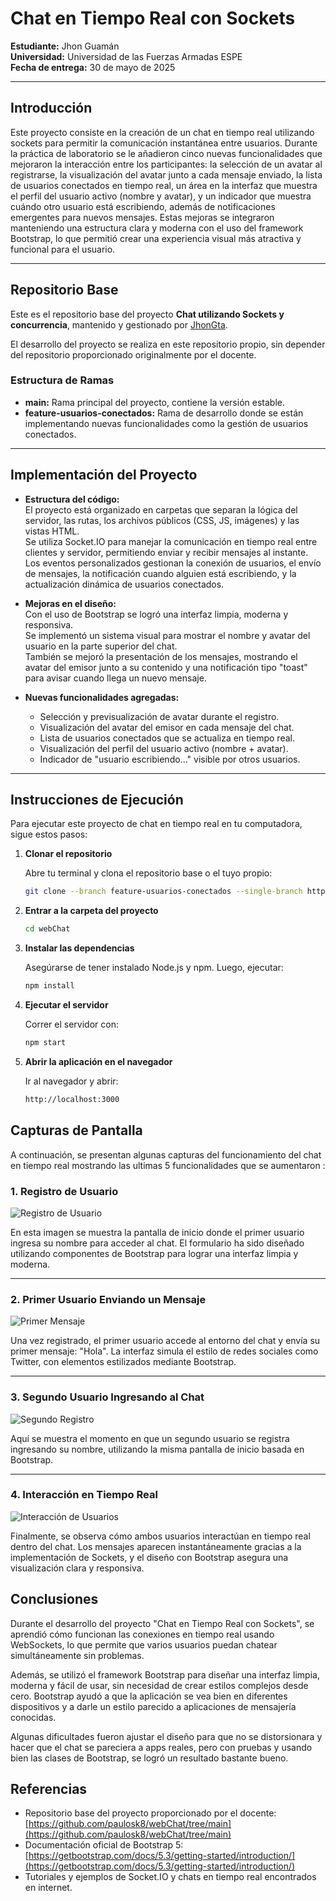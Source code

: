 # Chat en Tiempo Real con Sockets

**Estudiante:** Jhon Guamán  
**Universidad:** Universidad de las Fuerzas Armadas ESPE  
**Fecha de entrega:** 30 de mayo de 2025

---

## Introducción

Este proyecto consiste en la creación de un chat en tiempo real utilizando sockets para permitir la comunicación instantánea entre usuarios. Durante la práctica de laboratorio se le añadieron cinco nuevas funcionalidades que mejoraron la interacción entre los participantes: la selección de un avatar al registrarse, la visualización del avatar junto a cada mensaje enviado, la lista de usuarios conectados en tiempo real, un área en la interfaz que muestra el perfil del usuario activo (nombre y avatar), y un indicador que muestra cuándo otro usuario está escribiendo, además de notificaciones emergentes para nuevos mensajes. Estas mejoras se integraron manteniendo una estructura clara y moderna con el uso del framework Bootstrap, lo que permitió crear una experiencia visual más atractiva y funcional para el usuario.

---

## Repositorio Base

Este es el repositorio base del proyecto **Chat utilizando Sockets y concurrencia**, mantenido y gestionado por [JhonGta](https://github.com/JhonGta).

El desarrollo del proyecto se realiza en este repositorio propio, sin depender del repositorio proporcionado originalmente por el docente.

### Estructura de Ramas

- **main:** Rama principal del proyecto, contiene la versión estable.
- **feature-usuarios-conectados:** Rama de desarrollo donde se están implementando nuevas funcionalidades como la gestión de usuarios conectados.

---
## Implementación del Proyecto

- **Estructura del código:**  
  El proyecto está organizado en carpetas que separan la lógica del servidor, las rutas, los archivos públicos (CSS, JS, imágenes) y las vistas HTML.  
  Se utiliza Socket.IO para manejar la comunicación en tiempo real entre clientes y servidor, permitiendo enviar y recibir mensajes al instante.  
  Los eventos personalizados gestionan la conexión de usuarios, el envío de mensajes, la notificación cuando alguien está escribiendo, y la actualización dinámica de usuarios conectados.

- **Mejoras en el diseño:**  
  Con el uso de Bootstrap se logró una interfaz limpia, moderna y responsiva.  
  Se implementó un sistema visual para mostrar el nombre y avatar del usuario en la parte superior del chat.  
  También se mejoró la presentación de los mensajes, mostrando el avatar del emisor junto a su contenido y una notificación tipo "toast" para avisar cuando llega un nuevo mensaje.

- **Nuevas funcionalidades agregadas:**  
  - Selección y previsualización de avatar durante el registro.  
  - Visualización del avatar del emisor en cada mensaje del chat.  
  - Lista de usuarios conectados que se actualiza en tiempo real.  
  - Visualización del perfil del usuario activo (nombre + avatar).  
  - Indicador de "usuario escribiendo..." visible por otros usuarios.

---

## Instrucciones de Ejecución

Para ejecutar este proyecto de chat en tiempo real en tu computadora, sigue estos pasos:

1. **Clonar el repositorio**

   Abre tu terminal y clona el repositorio base o el tuyo propio:

   ```bash
   git clone --branch feature-usuarios-conectados --single-branch https://github.com/JhonGta/Chat-utilizando-Sockets-y-concurrencia.git

2. **Entrar a la carpeta del proyecto**

   ```bash
   cd webChat

3. **Instalar las dependencias**

   Asegúrarse de tener instalado Node.js y npm. Luego, ejecutar:

   ```bash
   npm install

4. **Ejecutar el servidor**

   Correr el servidor con:

   ```bash
   npm start

5. **Abrir la aplicación en el navegador**

   Ir al navegador y abrir:

   ```bash
   http://localhost:3000
   

## Capturas de Pantalla

A continuación, se presentan algunas capturas del funcionamiento del chat en tiempo real mostrando las ultimas 5 funcionalidades que se aumentaron :

### 1. Registro de Usuario

![Registro de Usuario](https://i.imgur.com/WFqGqfB.png)

En esta imagen se muestra la pantalla de inicio donde el primer usuario ingresa su nombre para acceder al chat. El formulario ha sido diseñado utilizando componentes de Bootstrap para lograr una interfaz limpia y moderna.

---

### 2. Primer Usuario Enviando un Mensaje

![Primer Mensaje](https://i.imgur.com/ETHHUFM.png)

Una vez registrado, el primer usuario accede al entorno del chat y envía su primer mensaje: "Hola". La interfaz simula el estilo de redes sociales como Twitter, con elementos estilizados mediante Bootstrap.

---

### 3. Segundo Usuario Ingresando al Chat

![Segundo Registro](https://i.imgur.com/pq2jjLx.png)

Aquí se muestra el momento en que un segundo usuario se registra ingresando su nombre, utilizando la misma pantalla de inicio basada en Bootstrap.

---

### 4. Interacción en Tiempo Real

![Interacción de Usuarios](https://i.imgur.com/7V7U21U.png)

Finalmente, se observa cómo ambos usuarios interactúan en tiempo real dentro del chat. Los mensajes aparecen instantáneamente gracias a la implementación de Sockets, y el diseño con Bootstrap asegura una visualización clara y responsiva.

## Conclusiones

Durante el desarrollo del proyecto "Chat en Tiempo Real con Sockets", se aprendió cómo funcionan las conexiones en tiempo real usando WebSockets, lo que permite que varios usuarios puedan chatear simultáneamente sin problemas. 

Además, se utilizó el framework Bootstrap para diseñar una interfaz limpia, moderna y fácil de usar, sin necesidad de crear estilos complejos desde cero. Bootstrap ayudó a que la aplicación se vea bien en diferentes dispositivos y a darle un estilo parecido a aplicaciones de mensajería conocidas.

Algunas dificultades fueron ajustar el diseño para que no se distorsionara y hacer que el chat se pareciera a apps reales, pero con pruebas y usando bien las clases de Bootstrap, se logró un resultado bastante bueno.

## Referencias

- Repositorio base del proyecto proporcionado por el docente: [https://github.com/paulosk8/webChat/tree/main](https://github.com/paulosk8/webChat/tree/main)
- Documentación oficial de Bootstrap 5: [https://getbootstrap.com/docs/5.3/getting-started/introduction/](https://getbootstrap.com/docs/5.3/getting-started/introduction/)
- Tutoriales y ejemplos de Socket.IO y chats en tiempo real encontrados en internet.

